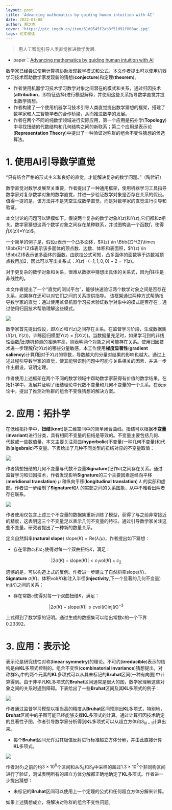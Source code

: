 ```yaml
---
layout: post
title: 'Advancing mathematics by guiding human intuition with AI'
date: 2022-01-08
author: 郑之杰
cover: 'https://pic.imgdb.cn/item/61d9545f2ab3f51d91f808ac.jpg'
tags: 论文阅读
---
```


> 用人工智能引导人类直觉推进数学发展.

- paper：[Advancing mathematics by guiding human intuition with AI](https://www.nature.com/articles/s41586-021-04086-x)

数学家已经尝试使用计算机协助发现数学模式和公式，本文作者提出可以使用机器学习技术帮助数学家发现新的猜想(**conjecture**)和定理(**theorem**)。
- 作者使用机器学习技术学习数学对象之间潜在的模式和关系，通过归因技术(**attribution**，即特征选择)进行模型解释，并使用这些关系指导数学直觉并提出数学猜想。
- 作者构建了一个使用机器学习技术引导人类直觉提出数学猜想的框架，搭建了数学家和人工智能学者的合作桥梁，从而推进数学的发展。
- 作者在两个不同的纯数学领域进行实际应用，第一个应用是拓扑学(**Topology**)中寻找扭结的代数结构和几何结构之间的新联系；第二个应用是表示论(**Representation Theory**)中提出了一种验证对称群的组合不变性猜想的候选算法。

# 1. 使用AI引导数学直觉

“只有结合严格的形式主义和良好的直觉，才能解决复杂的数学问题。”（陶哲轩）

数学直觉对数学发展至关重要，作者提出了一种通用框架，使用机器学习工具指导数学家对复杂数学对象的数学直觉，并进一步验证数学对象是否存在关系的假设。值得一提的是，该方法并不是凭空生成数学直觉，而是对数学家的直觉进行引导和验证。

本文讨论的问题可以建模如下。假设两个复杂的数学对象$X(z)$和$Y(z)$,它们都和$z$相关。数学家猜想这两个数学对象之间存在某种联系，并试图构造一个函数$\hat{f}$，使得$\hat{f}(X(z)$)≈Y(z)$。

一个简单的例子是，假设$z$表示一个凸多面体，$X(z) \in \Bbb{Z}^{2}\times \Bbb{R}^{2}$表示该多面体的顶点数、边数、体积和表面积，$Y(z) \in \Bbb{Z}$表示该多面体的面数。由欧拉公式可知，凸多面体的面数等于边数减顶点数再加$2$，因此可以写出关系式：$X(z)\cdot (-1,1,0,0)+2=Y(z)$。

对于更复杂的数学对象和关系，很难从数据中猜想出具体的关系式，因为$\hat{f}$往往是非线性的。

本文作者提出了一个“直觉的测试平台”，能够快速验证两个数学对象之间是否存在关系，如果存在还可以对它们之间的关系提供指导。
该框架通过两种方式帮助指导数学家的直觉：通过使用监督机器学习技术验证数学对象中的模式是否存在；通过使用归因技术帮助理解这些模式。 

![](https://pic.imgdb.cn/item/61d954862ab3f51d91f82417.jpg)

数学家首先提出假设，即$X(z)$和$Y(z)$之间存在关系。在监督学习阶段，生成数据集$(X(z),Y(z))$，训练回归模型$Y(z)=\hat{f}(X(z))$。当数据量充足时，如果学习到的非线性函数$\hat{f}$比随机预测的准确率高，则表明两个对象之间可能存在关系。使用归因技术进一步理解$\hat{f}$对$X(z)$的哪些分量敏感，本工作使用**梯度显著性**(**gradient saliency**)计算$\hat{f}$相对于$X(z)$的导数，导数越大的分量对结果的影响也越大。通过上述过程引导数学家的直觉，使其能够识别问题中可能与关系相关的因素，并进一步作出假设，证明定理。

作者使用上述框架在两个不同的数学领域中帮助数学家获得有价值的数学结果。在拓扑学中，发展并证明了纽结理论中代数不变量和几何不变量的一个关系。在表示论中，提出了推测对称群的组合不变性猜想的解决方案。

# 2. 应用：拓扑学

在低维拓扑学中，**扭结**(**knot**)是三维空间中的简单闭合曲线。扭结可以根据**不变量**(**invariant**)进行分类，具有相同不变量的扭结是等效的。不变量主要包括几何、代数或一些数值量，本文主要关注双曲(**hyperbolic**)不变量(一种几何不变量)和代数(**algebraic**)不变量。下表给出了几种不同类型的扭结对应的不变量取值：

![](https://pic.imgdb.cn/item/61d954982ab3f51d91f832f8.jpg)

作者猜想扭结的几何不变量与代数不变量**Signature**(记作$\sigma$)之间存在关系。通过监督学习和归因技术，作者发现影响**Signature**的三个主要因素是经向平移(**meridional translation**) $\mu$ 和纵向平移(**longitudinal translation**) $\lambda$ 的实部和虚部。作者进一步绘制了**Signature**和$\lambda$ 的实部之间的关系图象，从中不难看出两者存在联系。

![](https://pic.imgdb.cn/item/61d954a92ab3f51d91f840b8.jpg)

作者使用仅包含上述三个不变量的数据集重新训练了模型，获得了与之前非常接近的精度，这表明这三个不变量足以表示几何不变量的特征。通过引导数学家关注这些不变量，研究者提出了一种新的数量关系。

定义自然斜率(**natural slope**) $\text{slope}(K) = \text{Re} (\lambda / \mu)$，作者提出如下猜想：
- 存在常数$c_1$和$c_2$使得对每一个双曲扭结$K$，满足：

$$ |2\sigma(K) -\text{slope}(K)|<c_1\text{vol}(K)+c_2 $$

遗憾的是，可以构造上式的反例。作者进一步建立了自然斜率$\text{slope}(K)$、**Signature** $\sigma(K)$、体积$\text{vol}(K)$和注入半径(**injectivity**,下一个显著的几何不变量) $\text{inj}(K)$之间的关系：
- 存在常数$c$使得对每一个双曲扭结$K$，满足：

$$ |2\sigma(K) -\text{slope}(K)|\leq c \text{vol}(K)\text{inj}(K)^{-3} $$

上式得到了数学家的证明。通过生成的数据集可以给出常数$c$的一个下界$0.23392$。

# 3. 应用：表示论

表示论是研究线性对称(**linear symmetry**)的理论。不可约(**irreducible**)表示的结构是由**KL**多项式控制的。组合不变性(**combinatorial invariance**)猜想提出，对称群$S_N$中的两个元素的**KL**多项式可以从其未标记的**Bruhat**区间(一种有向图)中计算得到。由于非平凡**KL**多项式的**Bruhat**区间通常是很大的图，数学家理解这些对象之间的关系时遇到障碍。下表给出了一些**Bruhat**区间及其**KL**多项式的例子：

![](https://pic.imgdb.cn/item/61d954b82ab3f51d91f84c6b.jpg)

作者通过监督学习模型以相当高的精度从**Bruhat**区间预测出**KL**多项式，特别地，**Bruhat**区间中的子图可能已经能够支撑**KL**多项式的计算。通过计算归因技术确定的显著性子图，作者引导数学家分析得到**KL**多项式可以从超立方体和$S_{N-1}$计算出来。
- 每个**Bruhat**区间允许沿其极值反射进行标准超立方体分解，并由此直接计算**KL**多项式。

![](https://pic.imgdb.cn/item/61d961ac2ab3f51d91027e73.jpg)

作者对$S_7$之前的约$3×10^6$个区间和从$S_8$和$S_9$中采样的超过$1.3×10^5$个非同构区间进行了验证，测试表明所有的超立方体分解都正确地确定了**KL**多项式。作者进一步提出猜想：
- 未标记的**Bruhat**区间可以使用上一个定理的公式和任何超立方体分解来计算。

如果上述猜想成立，将解决对称群的组合不变性问题。